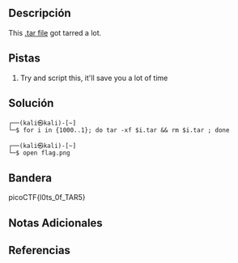 ## Descripción
This [.tar file](https://jupiter.challenges.picoctf.org/static/52084b5ad360b25f9af83933114324e0/1000.tar) got tarred a lot.

## Pistas 
1. Try and script this, it'll save you a lot of time

## Solución

```
┌──(kali㉿kali)-[~]
└─$ for i in {1000..1}; do tar -xf $i.tar && rm $i.tar ; done

┌──(kali㉿kali)-[~]
└─$ open flag.png 
```
## Bandera
picoCTF{l0ts_0f_TAR5}

## Notas Adicionales

## Referencias


